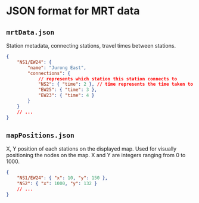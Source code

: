 # JSON format for MRT data

## `mrtData.json`

Station metadata, connecting stations, travel times between stations.

```json
{
    "NS1/EW24": {
        "name": "Jurong East",
        "connections": {
            // represents which station this station connects to
            "NS2": { "time": 2 }, // time represents the time taken to go from the current station to this station
            "EW25": { "time": 3 },
            "EW23": { "time": 4 }
        }
    }
    // ...
}
```

## `mapPositions.json`

X, Y position of each stations on the displayed map. Used for visually positioning the nodes on the map. X and Y are integers ranging from 0 to 1000.

```json
{
    "NS1/EW24": { "x": 10, "y": 150 },
    "NS2": { "x": 1000, "y": 132 }
    // ...
}
```
